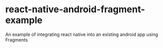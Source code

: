 # react-native-android-fragment-example
An example of integrating react native into an existing android app using Fragments
